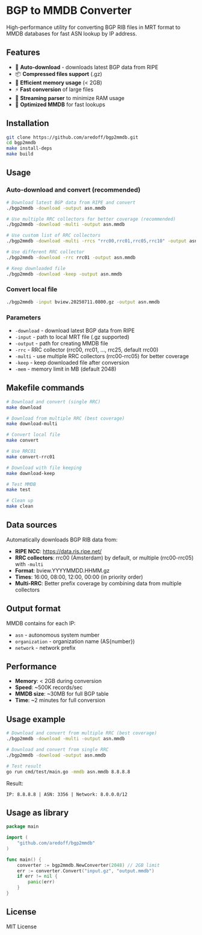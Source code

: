 # BGP to MMDB Converter

High-performance utility for converting BGP RIB files in MRT format to MMDB databases for fast ASN lookup by IP address.

## Features

- 🚀 **Auto-download** - downloads latest BGP data from RIPE
- 📦 **Compressed files support** (.gz)
- 💾 **Efficient memory usage** (< 2GB)
- ⚡ **Fast conversion** of large files
- 🔄 **Streaming parser** to minimize RAM usage
- 🎯 **Optimized MMDB** for fast lookups

## Installation

```bash
git clone https://github.com/aredoff/bgp2mmdb.git
cd bgp2mmdb
make install-deps
make build
```

## Usage

### Auto-download and convert (recommended)

```bash
# Download latest BGP data from RIPE and convert
./bgp2mmdb -download -output asn.mmdb

# Use multiple RRC collectors for better coverage (recommended)
./bgp2mmdb -download -multi -output asn.mmdb

# Use custom list of RRC collectors
./bgp2mmdb -download -multi -rrcs "rrc00,rrc01,rrc05,rrc10" -output asn.mmdb

# Use different RRC collector
./bgp2mmdb -download -rrc rrc01 -output asn.mmdb

# Keep downloaded file
./bgp2mmdb -download -keep -output asn.mmdb
```

### Convert local file

```bash
./bgp2mmdb -input bview.20250711.0800.gz -output asn.mmdb
```

### Parameters

- `-download` - download latest BGP data from RIPE
- `-input` - path to local MRT file (.gz supported)
- `-output` - path for creating MMDB file
- `-rrc` - RRC collector (rrc00, rrc01, ..., rrc25, default rrc00)
- `-multi` - use multiple RRC collectors (rrc00-rrc05) for better coverage
- `-keep` - keep downloaded file after conversion
- `-mem` - memory limit in MB (default 2048)

## Makefile commands

```bash
# Download and convert (single RRC)
make download

# Download from multiple RRC (best coverage)
make download-multi

# Convert local file
make convert

# Use RRC01
make convert-rrc01

# Download with file keeping
make download-keep

# Test MMDB
make test

# Clean up
make clean
```

## Data sources

Automatically downloads BGP RIB data from:
- **RIPE NCC**: https://data.ris.ripe.net/
- **RRC collectors**: rrc00 (Amsterdam) by default, or multiple (rrc00-rrc05) with `-multi`
- **Format**: bview.YYYYMMDD.HHMM.gz
- **Times**: 16:00, 08:00, 12:00, 00:00 (in priority order)
- **Multi-RRC**: Better prefix coverage by combining data from multiple collectors

## Output format

MMDB contains for each IP:
- `asn` - autonomous system number
- `organization` - organization name (AS{number})
- `network` - network prefix

## Performance

- **Memory**: < 2GB during conversion
- **Speed**: ~500K records/sec
- **MMDB size**: ~30MB for full BGP table
- **Time**: ~2 minutes for full conversion

## Usage example

```bash
# Download and convert from multiple RRC (best coverage)
./bgp2mmdb -download -multi -output asn.mmdb

# Download and convert from single RRC
./bgp2mmdb -download -output asn.mmdb

# Test result
go run cmd/test/main.go -mmdb asn.mmdb 8.8.8.8
```

Result:
```
IP: 8.8.8.8 | ASN: 3356 | Network: 8.0.0.0/12
```

## Usage as library

```go
package main

import (
    "github.com/aredoff/bgp2mmdb"
)

func main() {
    converter := bgp2mmdb.NewConverter(2048) // 2GB limit
    err := converter.Convert("input.gz", "output.mmdb")
    if err != nil {
        panic(err)
    }
}
```

## License

MIT License 